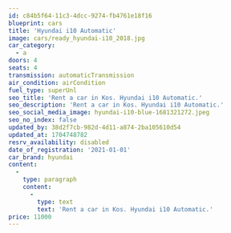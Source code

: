 ```yaml
---
id: c84b5f64-11c3-4dcc-9274-fb4761e18f16
blueprint: cars
title: 'Hyundai i10 Automatic'
image: cars/ready_hyundai-i10_2018.jpg
car_category:
  - a
doors: 4
seats: 4
transmission: automaticTransmission
air_condition: airCondition
fuel_type: superUnl
seo_title: 'Rent a car in Kos. Hyundai i10 Automatic.'
seo_description: 'Rent a car in Kos. Hyundai i10 Automatic.'
seo_social_media_image: hyundai-i10-blue-1681321272.jpeg
seo_no_index: false
updated_by: 38d2f7cb-982d-4d11-a874-2ba105610d54
updated_at: 1704748782
resrv_availability: disabled
date_of_registration: '2021-01-01'
car_brand: hyundai
content:
  -
    type: paragraph
    content:
      -
        type: text
        text: 'Rent a car in Kos. Hyundai i10 Automatic.'
price: 11000
---
```

